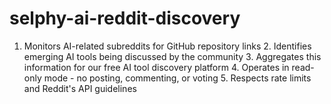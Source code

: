 # selphy-ai-reddit-discovery
1. Monitors AI-related subreddits for GitHub repository links 2. Identifies emerging AI tools being discussed by the community 3. Aggregates this information for our free AI tool discovery platform 4. Operates in read-only mode - no posting, commenting, or voting 5. Respects rate limits and Reddit's API guidelines
